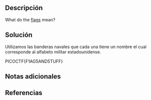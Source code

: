 ## Descripción
What do the [flags](https://jupiter.challenges.picoctf.org/static/fbeb5f9040d62b18878d199cdda2d253/flag.png) mean?
## Solución
Utilizamos las banderas navales que cada una tiene un nombre el cual corresponde al alfabeto militar estadounidense.

PICOCTF{F1AG5AND5TUFF}
## Notas adicionales

## Referencias
